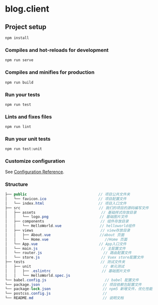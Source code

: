 # blog.client

## Project setup
```
npm install
```

### Compiles and hot-reloads for development
```
npm run serve
```

### Compiles and minifies for production
```
npm run build
```

### Run your tests
```
npm run test
```

### Lints and fixes files
```
npm run lint
```

### Run your unit tests
```
npm run test:unit
```

### Customize configuration
See [Configuration Reference](https://cli.vuejs.org/config/).

### Structure
```C#
├── public                      　　  　    // 项目公共文件夹
│   └── favicon.ico             　　 　     // 项目配置文件
│   └── index.html              　　  　    // 项目入口文件
├── src                        　　　　　    // 我们的项目的源码编写文件
│   ├── assets                  　　         // 基础样式存放目录
│   │   └── logo.png        　　　　　　　    // 基础图片文件
│   ├── components                          // 组件存放目录
│   │   └── HelloWorld.vue       　　　　    // helloworld组件
│   ├── views                               // view存放目录
│   │   ├── About.vue       　　　　　　　    //about 页面
│   │   └── Home.vue       　　　              //Home 页面
│   └── App.vue            　　　　　　　　   // App入口文件
│   └── main.js             　　　　　　　  　 // 主配置文件
│   └── router.js             　　　　　　 　　 // 路由配置文件
│   └── store.js             　　　　　　　 　 // Vuex store配置文件
├── tests                      　　  　      // 测试文件夹
│   ├── unit                  　　            // 单元测试
│   │   ├── .eslintrc       　　　　　　 　    // 基础图片文件
│   │   └── HelloWorld.spec.js        　　　
└── babel.config.js                           // babel 配置文件
└── package.json                             // 项目依赖包配置文件 
└── package-lock.json                        // npm5 新增文件，优化性能
└── postcss.config.js                        //  
└── README.md                                // 说明文档 
```
